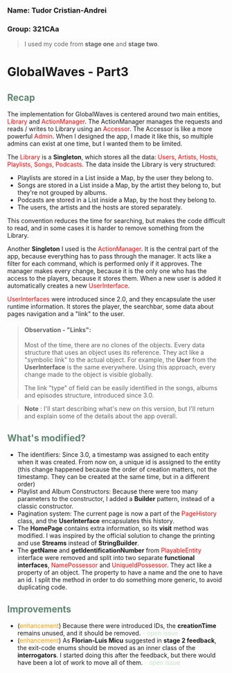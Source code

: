 ### Name: Tudor Cristian-Andrei
### Group: 321CAa

> I used my code from **stage one** and **stage two**.

# GlobalWaves - Part3

## <font color="#5F8670"> Recap </font>
The implementation for GlobalWaves is centered around two main entities, <font color="red">Library</font> and
<font color="red">ActionManager</font>. The ActionManager manages the requests and reads / writes to Library using
an <font color="red">Accessor</font>. The Accessor is like a more powerful <font color="red">Admin</font>. When I
designed the app, I made it like this, so multiple admins can exist at one time, but I wanted them to be limited.

The <font color="red">Library</font> is a **Singleton**, which stores all the data: <font color="red">Users, Artists,
Hosts, Playlists, Songs, Podcasts</font>. The data inside the Library is very structured:
* Playlists are stored in a List inside a Map, by the user they belong to.
* Songs are stored in a List inside a Map, by the artist they belong to, but they're not grouped by albums. 
* Podcasts are stored in a List inside a Map, by the host they belong to.
* The users, the artists and the hosts are stored separately.

This convention reduces the time for searching, but makes the code difficult to read, and in some cases it is harder to
remove something from the Library.

Another **Singleton** I used is the <font color="red">ActionManager</font>. It is the central part of the app, because
everything has to pass through the manager. It acts like a filter for each command, which is performed only if it
approves. The manager makes every change, because it is the only one who has the access to the players, because it
stores them. When a new user is added it automatically creates a new <font color="red">UserInterface</font>.

<font color="red">UserInterfaces</font> were introduced since 2.0, and they encapsulate the user runtime information.
It stores the player, the searchbar, some data about pages navigation and a "link" to the user.
> #### Observation - "Links":
> Most of the time, there are no clones of the objects. Every data structure that uses an object uses its reference.
> They act like a "symbolic link" to the actual object. For example, the **User** from the **UserInterface** is the same
> everywhere. Using this approach, every change made to the object is visible globally.
> 
> The link "type" of field can be easily identified in the songs, albums and episodes structure, introduced since 3.0.

> **Note** : I'll start describing what's new on this version, but I'll return and explain some of the details about
> the app overall.

## <font color="#5F8670"> What's modified? </font>
* The identifiers: Since 3.0, a timestamp was assigned to each entity when it was created. From now on, a unique id is
assigned to the entity (this change happened because the order of creation matters, not the timestamp. They can be
created at the same time, but in a different order)
* Playlist and Album Constructors: Because there were too many parameters to the constructor, I added a **Builder**
pattern, instead of a classic constructor.
* Pagination system: The current page is now a part of the <font color="red">PageHistory</font> class, and the
**UserInterface** encapsulates this history.
* The **HomePage** contains extra information, so its **visit** method was modified. I was inspired by the official
solution to change the printing and use **Streams** instead of **StringBuilder**.
* The **getName** and **getIdentificationNumber** from <font color="red">PlayableEntity</font> interface were removed
and split into two separate **functional interfaces**, <font color="red">NamePossessor</font> and
<font color="red">UniqueIdPossessor</font>. They act like a property of an object. The property to have a name and the
one to have an id. I split the method in order to do something more generic, to avoid duplicating code.


## <font color="#5F8670"> Improvements </font>
* (<font color="FF9800">enhancement</font>) Because there were introduced IDs, the **creationTime** remains unused,
and it should be removed. <font color="C3E2C2"> - open issue</font>
* (<font color="FF9800">enhancement</font>) As **Florian-Luis Micu** suggested in **stage 2 feedback**, the exit-code
enums should be moved as an inner class of the **interrogators**. I started doing this after the feedback, but there
would have been a lot of work to move all of them. <font color="C3E2C2"> - open issue</font>



